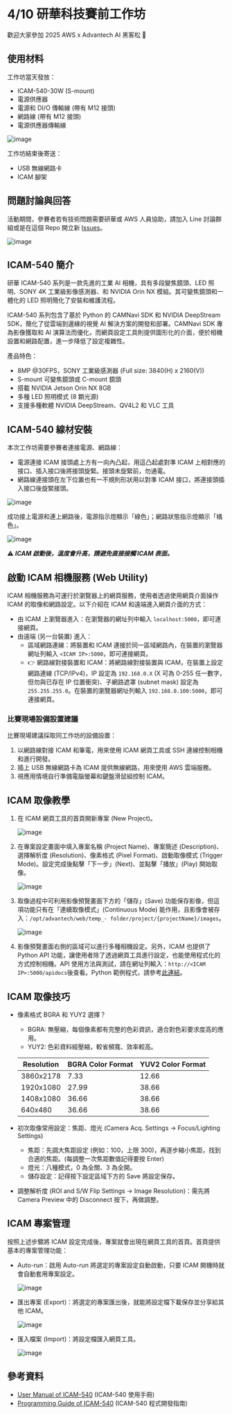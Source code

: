 # 4/10 研華科技賽前工作坊

歡迎大家參加 2025 AWS x Advantech AI 黑客松 🚀

## 使用材料

工作坊當天發放：

- ICAM-540-30W (S-mount)
- 電源供應器
- 電源和 DI/O 傳輸線 (帶有 M12 接頭)
- 網路線 (帶有 M12 接頭)
- 電源供應器傳輸線

![image](https://github.com/user-attachments/assets/64d94d54-fc99-4c84-baee-541a4b6dbbe6)

工作坊結束後寄送：

- USB 無線網路卡
- ICAM 腳架

## 問題討論與回答

活動期間，參賽者若有技術問題需要研華或 AWS 人員協助，請加入 Line 討論群組或是在這個 Repo 開立新 [Issues](https://github.com/chunyu1021/AI_Hackathon_2025/issues)。

![image](https://github.com/user-attachments/assets/0ca0a04f-f77e-44df-b249-5c0f5952406e)

## ICAM-540 簡介

研華 ICAM-540 系列是一款先進的工業 AI 相機，具有多段變焦鏡頭、LED 照明、SONY 4K 工業級影像感測器、和 NVIDIA Orin NX 模組。其可變焦鏡頭和一體化的 LED 照明簡化了安裝和維護流程。

ICAM-540 系列包含了基於 Python 的 CAMNavi SDK 和 NVIDIA DeepStream SDK，簡化了從雲端到邊緣的視覺 AI 解決方案的開發和部署。CAMNavi SDK 專為影像獲取和 AI 演算法而優化，而網頁設定工具則提供圖形化的介面，便於相機設置和網路配置，進一步降低了設定複雜性。

產品特色：

- 8MP @30FPS，SONY 工業級感測器 (Full size: 3840(H) x 2160(V))
- S-mount 可變焦鏡頭或 C-mount 鏡頭
- 搭載 NVIDIA Jetson Orin NX 8GB
- 多種 LED 照明模式 (8 顆光源)
- 支援多種軟體 NVIDIA DeepStream、QV4L2 和 VLC 工具

## ICAM-540 線材安裝

本次工作坊需要參賽者連接電源、網路線：

- 電源連接 ICAM 接頭處上方有一向內凸起，用這凸起處對準 ICAM 上相對應的接口、插入接口後將接頭旋緊。接頭未旋緊前，勿通電。
- 網路線連接頭在左下位置也有一不規則形狀用以對準 ICAM 接口，將連接頭插入接口後旋緊接頭。

![image](https://github.com/user-attachments/assets/fec24519-f8bf-4543-b9ec-42a1f9fe3801)

成功接上電源和連上網路後，電源指示燈顯示「綠色」；網路狀態指示燈顯示「橘色」。

![image](https://github.com/user-attachments/assets/2af6e526-4a6d-4264-8b9b-a9df6e3476ce)

⚠️ ***ICAM 啟動後，溫度會升高，請避免直接接觸 ICAM 表面。***

## 啟動 ICAM 相機服務 (Web Utility)

ICAM 相機服務為可運行於瀏覽器上的網頁服務，使用者透過使用網頁介面操作 ICAM 的取像和網路設定。以下介紹在 ICAM 和遠端進入網頁介面的方式：

- 由 ICAM 上瀏覽器進入：在瀏覽器的網址列中輸入 `localhost:5000`，即可連接網頁。
- 由遠端 (另一台裝置) 進入：
	- 區域網路連線：將裝置和 ICAM 連接於同一區域網路內，在裝置的瀏覽器網址列輸入 `<ICAM IP>:5000`，即可連接網頁。
	- 👉 網路線對接裝置和 ICAM：將網路線對接裝置與 ICAM，在裝置上設定網路連線 (TCP/IPv4)，IP 設定為 `192.168.0.X` (X 可為 0-255 任一數字，但勿與已存在 IP 位置衝突)、子網路遮罩 (subnet mask) 設定為 `255.255.255.0`。在裝置的瀏覽器網址列輸入 `192.168.0.100:5000`，即可連接網頁。

### 比賽現場設備設置建議

比賽現場建議採取同工作坊的設備設置：

1. 以網路線對接 ICAM 和筆電，用來使用 ICAM 網頁工具或 SSH 連線控制相機和進行開發。
2. 插上 USB 無線網路卡為 ICAM 提供無線網路，用來使用 AWS 雲端服務。
3. 視應用情境自行準備電腦螢幕和鍵盤滑鼠組控制 ICAM。

## ICAM 取像教學

1. 在 ICAM 網頁工具的首頁開新專案 (New Project)。

   ![image](https://github.com/user-attachments/assets/3a70b8d9-5d21-47ef-8fcb-7c6add6c8ec8)
   
2. 在專案設定畫面中填入專案名稱 (Project Name)、專案簡述 (Description)、選擇解析度 (Resolution)、像素格式 (Pixel Format)、啟動取像模式 (Trigger Mode)。設定完成後點擊「下一步」(Next)、並點擊「播放」(Play) 開始取像。

   ![image](https://github.com/user-attachments/assets/2cbdfbaa-b139-4e78-872b-3211d4f5f90e)
   
3. 取像過程中可利用影像預覽畫面下方的「儲存」(Save) 功能保存影像，但這項功能只有在「連續取像模式」(Continuous Mode) 能作用，且影像會被存入：`/opt/advantech/web/temp_-
folder/project/{projectName}/images`。

   ![image](https://github.com/user-attachments/assets/4ff49325-d3bb-4f8f-acc7-1efc87ba0357)

4. 影像預覽畫面右側的區域可以進行多種相機設定。另外，ICAM 也提供了 Python API 功能，讓使用者除了透過網頁工具進行設定，也能使用程式化的方式控制相機。API 使用方法與測試，請在網址列輸入：`http://<ICAM IP>:5000/apidocs`後查看。Python 範例程式，請參考[此連結](https://drive.google.com/file/d/1oublr9ByOkKBj-pFa7G4itNl2BQJTHEr/view?usp=drive_link)。

## ICAM 取像技巧

- 像素格式 BGRA 和 YUY2 選擇？
	- BGRA: 無壓縮，每個像素都有完整的色彩資訊，適合對色彩要求度高的應用。
	- YUY2: 色彩資料經壓縮，較省頻寬、效率較高。
 
   	| Resolution | BGRA Color Format | YUV2 Color Format|
   	| -------- | ------- | ------- |
   	| 3860x2178  | 7.33    | 12.66 |
   	| 1920x1080 | 27.99    |38.66 |
   	| 1408x1080    | 36.66    |38.66|
  	| 640x480    | 36.66    |38.66|

- 初次取像常用設定：焦距、燈光 (Camera Acq. Settings -> Focus/Lighting Settings)
	- 焦距：先調大焦距設定 (例如：100，上限 300)，再逐步縮小焦距，找到合適的焦距。(每調整一次焦距數值記得要按 Enter)
	- 燈光：八種模式，0 為全關、3 為全開。
	- 儲存設定：記得按下設定區域下方的 Save 將設定保存。
 - 調整解析度 (ROI and S/W Flip Settings -> Image Resolution)：需先將 Camera Preview 中的 Disconnect 按下，再做調整。

## ICAM 專案管理

按照上述步驟將 ICAM 設定完成後，專案就會出現在網頁工具的首頁。首頁提供基本的專案管理功能：

- Auto-run：啟用 Auto-run 將選定的專案設定自動啟動，只要 ICAM 開機時就會自動套用專案設定。

   ![image](https://github.com/user-attachments/assets/0697f092-9edb-488e-b6f6-077be534e138)

- 匯出專案 (Export)：將選定的專案匯出後，就能將設定檔下載保存並分享給其他 ICAM。

   ![image](https://github.com/user-attachments/assets/bcebca8d-ada9-4aac-bd97-583dd0eaca10)

- 匯入檔案 (Import)：將設定檔匯入網頁工具。

   ![image](https://github.com/user-attachments/assets/6ceae0e7-6d12-4edf-8c19-a3c38b14b690)

## 參考資料

- [User Manual of ICAM-540](https://downloadt.advantech.com/download/downloadsr.aspx?File_Id=1-2NA6ODY) (ICAM-540 使用手冊)
- [Programming Guide of ICAM-540](https://downloadt.advantech.com/download/downloadsr.aspx?File_Id=1-2NA6ODY) (ICAM-540 程式開發指南)
